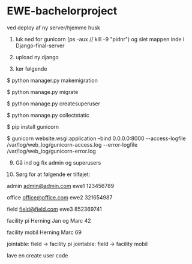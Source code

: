 # EWE-bachelorproject


ved deploy af ny server/hjemme husk 

1. luk ned for gunicorn (ps -aux // kill -9 "pidnr") og slet mappen inde i Django-final-server

2. upload ny django 

3. kør følgende

$ python manager.py makemigration

$ python manage.py migrate

$ python manage.py createsuperuser

$ python manage.py collectstatic

$ pip install gunicorn

$ gunicorn website.wsgi:application –bind 0.0.0.0:8000 --access-logfile /var/log/web_log/gunicorn-access.log --error-logfile /var/log/web_log/gunicorn-error.log

9. Gå ind og fix admin og superusers

10. Sørg for at følgende er tilføjet: 

admin
admin@admin.com
ewe1
123456789

office
office@office.com
ewe2
321654987

field
field@field.com
ewe3
852369741

facility pi
Herning
Jan og Marc
42


facility mobil
Herning
Marc
69

jointable: field -> facility pi
jointable: field -> facility mobil

lave en create user code

